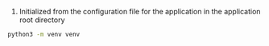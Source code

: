 1. Initialized from the configuration file for the application in the application root directory
```sh
python3 -m venv venv
```

